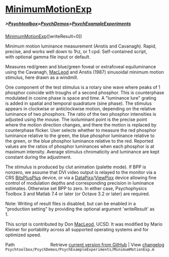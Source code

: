 # [MinimumMotionExp](MinimumMotionExp)
##### >[Psychtoolbox](Psychtoolbox)>[PsychDemos](PsychDemos)>[PsychExampleExperiments](PsychExampleExperiments)

[MinimumMotionExp](MinimumMotionExp)([writeResult=0])  
  
Minimum motion luminance measurement (Anstis and Cavanagh). Rapid,  
precise, and works well down to 1hz, or 1  cpd. Self-contained script,  
with optional gamma file input or default.  
  
Measures red/green and blue/green foveal or extrafoveal equiluminance  
using the Cavanagh, [MacLeod](MacLeod) and Anstis (1987) sinusoidal minimum motion  
stimulus, here drawn as a windmill.  
  
One component of the test stimulus is a rotary sine wave where peaks of 1  
phosphor coincide with troughs of a second phosphor. This is counterphase  
modulated in cosine phase is space and time. A "luminance lure" grating  
is added in spatial and temporal quadrature (sine phase). The stimulus  
appears in clockwise or anticlockwise motion, depending on the relative  
luminance of two phosphors. The ratio of the two phosphor intensities is  
adjusted using the mouse. The isoluminant point is the precise point  
where the motion direction changes, and there the motion is replaced by  
counterphase flicker. User selects whether to measure the red phosphor  
luminance relative to the green, the blue phosphor luminance relative to  
the green, or the blue phosphor luminance relative to the red. Reported  
values are the ratios of phosphor luminances when each phosphor is at  
maximum intensity. Average stimulus chromaticity and luminance are kept  
constant during the adjustment.  
  
The stimulus is produced by clut animation (palette mode). If BPP is  
nonzero, we assume that DVI video output is relayed to the monitor via a  
CRS [BitsPlusPlus](BitsPlusPlus) device, or via a [DataPixx](DataPixx)/[ViewPixx](ViewPixx) device allowing fine  
control of modulation depths and corresponding precision in luminance  
estimates. Otherwise set BPP to zero. In either case, Psychophysics  
Toolbox 3 and Matlab 7.4 or later (or Octave 3.2 or later) are required.  
  
Note: Writing of result files is disabled, but can be enabled in a  
"production setting" by providing the optional argument 'writeResult' as  
1.  
  
This script is contributed by Don [MacLeod](MacLeod), UCSD. It was modified by Mario  
Kleiner for portability across all supported operating systems and for  
optimized speed.  
  




<div class="code_header" style="text-align:right;">
  <span style="float:left;">Path&nbsp;&nbsp;</span> <span class="counter">Retrieve <a href=
  "https://raw.github.com/Psychtoolbox-3/Psychtoolbox-3/beta/Psychtoolbox/PsychDemos/PsychExampleExperiments/MinimumMotionExp.m">current version from GitHub</a> | View <a href=
  "https://github.com/Psychtoolbox-3/Psychtoolbox-3/commits/beta/Psychtoolbox/PsychDemos/PsychExampleExperiments/MinimumMotionExp.m">changelog</a></span>
</div>
<div class="code">
  <code>Psychtoolbox/PsychDemos/PsychExampleExperiments/MinimumMotionExp.m</code>
</div>

